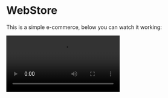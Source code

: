 # WebStore
This is a simple e-commerce, below you can watch it working:

<video src="testesite.mp4"></video>
